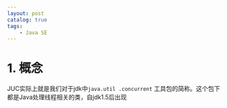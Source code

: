 ```yaml
---
layout: post   	
catalog: true 	
tags:
    - Java SE
---
```



# 1. 概念

JUC实际上就是我们对于jdk中`java.util .concurrent` 工具包的简称。这个包下都是Java处理线程相关的类，自jdk1.5后出现
